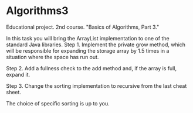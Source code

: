 # Algorithms3
Educational project. 2nd course. "Basics of Algorithms, Part 3."

In this task you will bring the ArrayList implementation to one of the standard Java libraries.
Step 1. Implement the private grow method, which will be responsible for expanding the storage array by 1.5 times in a situation where the space has run out.

Step 2. Add a fullness check to the add method and, if the array is full, expand it.

Step 3. Change the sorting implementation to recursive from the last cheat sheet.

The choice of specific sorting is up to you.
